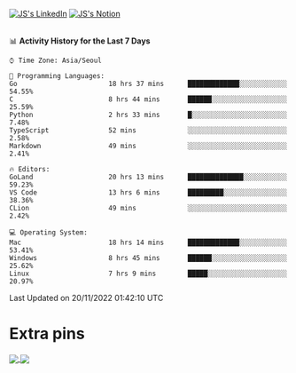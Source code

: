 
[![JS's LinkedIn](https://img.shields.io/badge/LinkedIn-blue?style=for-the-badge&logo=linkedin)](https://www.linkedin.com/in/jaeseung-lee-5a2a32139/) 
[![JS's Notion](https://img.shields.io/badge/Notion-black?style=for-the-badge&logo=notion)](https://bit.ly/ljswiki1) <br><br>
<!-- ![JS's GitHub stats](https://github-readme-stats-lemon-five.vercel.app/api?username=tkxkd0159&hide=contribs,prs,stars,issues&show_icons=true&theme=react&include_all_commits=true)   -->
<!-- ![Top Langs](https://github-readme-stats-lemon-five.vercel.app/api/top-langs/?username=tkxkd0159&layout=compact&hide=jupyter%20notebook,scss,html,css&langs_count=10)  -->


<!--START_SECTION:waka-->
📊 **Activity History for the Last 7 Days** 

```text
⌚︎ Time Zone: Asia/Seoul

💬 Programming Languages: 
Go                       18 hrs 37 mins      █████████████░░░░░░░░░░░░   54.55% 
C                        8 hrs 44 mins       ██████░░░░░░░░░░░░░░░░░░░   25.59% 
Python                   2 hrs 33 mins       █░░░░░░░░░░░░░░░░░░░░░░░░   7.48% 
TypeScript               52 mins             ░░░░░░░░░░░░░░░░░░░░░░░░░   2.58% 
Markdown                 49 mins             ░░░░░░░░░░░░░░░░░░░░░░░░░   2.41%

🔥 Editors: 
GoLand                   20 hrs 13 mins      ██████████████░░░░░░░░░░░   59.23% 
VS Code                  13 hrs 6 mins       █████████░░░░░░░░░░░░░░░░   38.36% 
CLion                    49 mins             ░░░░░░░░░░░░░░░░░░░░░░░░░   2.42%

💻 Operating System: 
Mac                      18 hrs 14 mins      █████████████░░░░░░░░░░░░   53.41% 
Windows                  8 hrs 45 mins       ██████░░░░░░░░░░░░░░░░░░░   25.62% 
Linux                    7 hrs 9 mins        █████░░░░░░░░░░░░░░░░░░░░   20.97%

```


 Last Updated on 20/11/2022 01:42:10 UTC
<!--END_SECTION:waka-->

# Extra pins
<a href="https://github.com/tkxkd0159/tkxkd0159.github.io">
  <img align="center" src="https://github-readme-stats-lemon-five.vercel.app/api/pin/?username=tkxkd0159&repo=nft-card-game&theme=react" />
</a>
<a href="https://github.com/tkxkd0159/dsalgo">
  <img align="center" src="https://github-readme-stats-lemon-five.vercel.app/api/pin/?username=tkxkd0159&repo=dsalgo&theme=react" />
</a>

<!---
- 🔭 I’m currently working on ...
- 🌱 I’m currently learning blockchain and distributed network
- 👯 I’m looking to collaborate on ...
- 🤔 I’m looking for help with ...
- 💬 Ask me about ...
- 📫 How to reach me: ...
- 😄 Pronouns: ...
- ⚡ Fun fact: ...
-->
